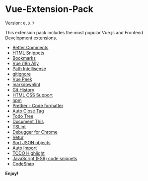 # Vue-Extension-Pack

Version: `0.0.7`

This extension pack includes the most popular Vue.js and Frontend Development extensions.

- [Better Comments](https://marketplace.visualstudio.com/items?itemName=aaron-bond.better-comments)
- [HTML Snippets](https://marketplace.visualstudio.com/items?itemName=abusaidm.html-snippets)
- [Bookmarks](https://marketplace.visualstudio.com/items?itemName=alefragnani.Bookmarks)
- [Vue i18n Ally](https://marketplace.visualstudio.com/items?itemName=antfu.vue-i18n-ally)
- [Path Intellisense](https://marketplace.visualstudio.com/items?itemName=christian-kohler.path-intellisense)
- [gitignore](https://marketplace.visualstudio.com/items?itemName=codezombiech.gitignore)
- [Vue Peek](https://marketplace.visualstudio.com/items?itemName=dariofuzinato.vue-peek)
- [markdownlint](https://marketplace.visualstudio.com/items?itemName=DavidAnson.vscode-markdownlint)
- [Git History](https://marketplace.visualstudio.com/items?itemName=donjayamanne.githistory)
- [HTML CSS Support](https://marketplace.visualstudio.com/items?itemName=ecmel.vscode-html-css)
- [npm](https://marketplace.visualstudio.com/items?itemName=eg2.vscode-npm-script)
- [Prettier - Code formatter](https://marketplace.visualstudio.com/items?itemName=esbenp.prettier-vscode)
- [Auto Close Tag](https://marketplace.visualstudio.com/items?itemName=formulahendry.auto-close-tag)
- [Todo Tree](https://marketplace.visualstudio.com/items?itemName=Gruntfuggly.todo-tree)
- [Document This](https://marketplace.visualstudio.com/items?itemName=joelday.docthis)
- [TSLint](https://marketplace.visualstudio.com/items?itemName=ms-vscode.vscode-typescript-tslint-plugin)
- [Debugger for Chrome](https://marketplace.visualstudio.com/items?itemName=msjsdiag.debugger-for-chrome)
- [Vetur](https://marketplace.visualstudio.com/items?itemName=octref.vetur)
- [Sort JSON objects](https://marketplace.visualstudio.com/items?itemName=richie5um2.vscode-sort-json)
- [Auto Import](https://marketplace.visualstudio.com/items?itemName=steoates.autoimport)
- [TODO Highlight](https://marketplace.visualstudio.com/items?itemName=wayou.vscode-todo-highlight)
- [JavaScript (ES6) code snippets](https://marketplace.visualstudio.com/items?itemName=xabikos.JavaScriptSnippets)
- [CodeSnap](https://marketplace.visualstudio.com/items?itemName=adpyke.codesnap)

**Enjoy!**
